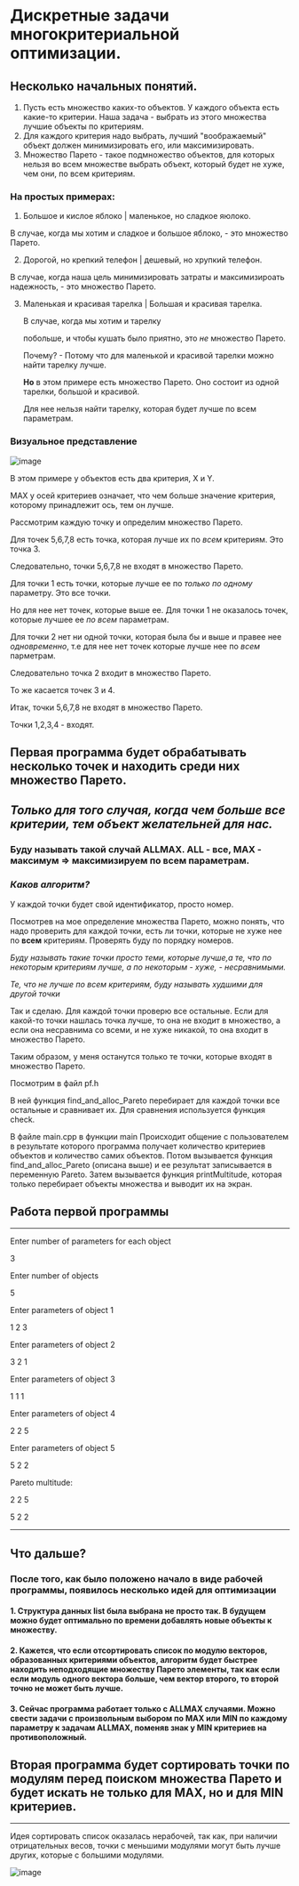 # Дискретные задачи многокритериальной оптимизации.

## Несколько начальных понятий.

1. Пусть есть множество каких-то объектов. У каждого объекта есть какие-то критерии. Наша задача - выбрать из этого множества лучшие объекты по критериям. 
3. Для каждого критерия надо выбрать, лучший "воображаемый" объект должен минимизировать его, или максимизировать.      
4. Множество Парето - такое подмножество объектов, для которых нельзя во всем множестве выбрать объект, который будет не хуже, чем они, по всем критериям.
    
### На простых примерах: 
   1. Большое и кислое яблоко | маленькое, но сладкое яюлоко.
   
   В случае, когда мы хотим и сладкое и большое яблоко, - это множество Парето.
    
   2. Дорогой, но крепкий телефон | дешевый, но хрупкий телефон. 
    
   В случае, когда наша цель минимизировать затраты и максимизироать надежность, - это множество Парето.
   
   3. Маленькая и красивая тарелка | Большая и красивая тарелка. 
   
       В случае, когда мы хотим и тарелку
       
       побольше, и чтобы кушать было приятно, это *не* множество Парето.
       
       Почему? - Потому что для маленькой и красивой тарелки можно найти тарелку лучше.
       
       **Но** в этом примере есть множество Парето. Оно состоит из одной тарелки, большой и красивой.
       
       Для нее нельзя найти тарелку, которая будет лучше по всем параметрам.
       
### Визуальное представление

   ![image](images/example.png)
   
   В этом примере у объектов есть два критерия, X и Y. 
   
   MAX у осей критериев означает, что чем больше значение критерия, которому принадлежит ось, тем он лучше.
   
   Рассмотрим каждую точку и определим множество Парето.
   
   Для точек 5,6,7,8 есть точка, которая лучше их по *всем* критериям. Это точка 3.
   
   Следовательно, точки 5,6,7,8 не входят в множество Парето.
   
   Для точки 1 есть точки, которые лучше ее по *только по одному* параметру. Это все точки.
   
   Но для нее нет точек, которые выше ее. Для точки 1 не оказалось точек, которые лучшее ее *по всем* параметрам.
   
   Для точки 2 нет ни одной точки, которая была бы и выше и правее нее *одновременно*, т.е для нее нет точек
   которые лучше нее по *всем* парметрам. 
   
   Следовательно точка 2 входит в множество Парето.
   
   То же касается точек 3 и 4.
   
   Итак, точки 5,6,7,8 не входят в множество Парето.
    
   Точки 1,2,3,4 - входят.
    
## Первая программа будет обрабатывать несколько точек и находить среди них множество Парето. 

## *Только для того случая, когда чем больше все критерии, тем объект желательней для нас.*

### Буду называть такой случай ALLMAX. ALL - все, MAX - максимум => максимизируем по всем параметрам.

### *Каков алгоритм?*

У каждой точки будет свой идентификатор, просто номер.

Посмотрев на мое определение 
множества Парето, можно понять, что
надо проверить для каждой точки,
есть ли точки, которые не хуже нее
по **всем** критериям. Проверять 
буду по порядку номеров.

*Буду называть такие точки просто
теми, которые лучше,а те, что
по некоторым критериям лучше,
а по некоторым - хуже, - несравнимыми.*

*Те, что не лучше по всем критериям,
буду называть худшими 
для другой точки*

Так и сделаю. Для каждой точки проверю все остальные.
Если для какой-то точки нашлась точка лучше,
то она не входит в множество, а если она
несравнима со всеми, и не хуже никакой,
то она входит в множество Парето. 

Таким образом, у меня останутся только те
точки, которые входят в множество Парето.

Посмотрим в файл pf.h

В ней функция 
find_and_alloc_Pareto перебирает для 
каждой точки все остальные и сравнивает их.
Для сравнения используется функция check.

В файле main.cpp в функции main
Происходит общение с пользователем
в результате которого программа получает 
количество критериев объектов и количество 
самих объектов. Потом вызывается функция
find_and_alloc_Pareto (описана выше) и ее
результат записывается в переменную Pareto.
Затем вызывается функция printMultitude, которая
только перебирает объекты множества и выводит их
на экран.

## Работа первой программы
---


Enter number of parameters for each object

3

Enter number of objects

5

Enter parameters of object 1

1 2 3

Enter parameters of object 2

3 2 1

Enter parameters of object 3

1 1 1

Enter parameters of object 4

2 2 5

Enter parameters of object 5

5 2 2

Pareto multitude:

2 2 5 

5 2 2 

---

## Что дальше?

### После того, как было положено начало в виде рабочей программы, появилось несколько идей для оптимизации

#### 1. Структура данных list была выбрана не просто так. В будущем можно будет оптимально по времени добавлять новые объекты к множеству.

#### 2. Кажется, что если отсортировать список по модулю векторов, образованных критериями объектов, алгоритм будет быстрее находить неподходящие множеству Парето элементы, так как если если модуль одного вектора больше, чем вектор второго, то второй точно не может быть лучше.

#### 3. Сейчас программа работает только с ALLMAX случаями. Можно свести задачи с произвольным выбором по MAX или MIN по каждому параметру к задачам ALLMAX, поменяв знак у MIN критериев на противоположный.

## Вторая программа будет сортировать точки по модулям перед поиском множества Парето и будет искать не только для MAX, но и для MIN критериев.

-----

Идея сортировать список оказалась нерабочей, так как, 
при наличии отрицательных весов, точки с меньшими модулями могут
быть лучше других, которые с большими модулями.

![image](/images/bigger_module_is_not_better.png)



